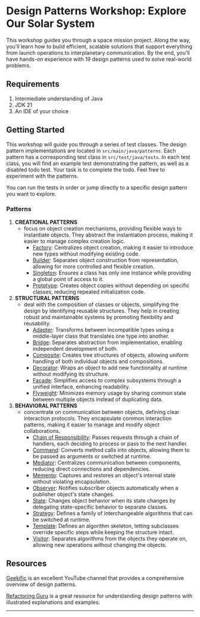 # Design Patterns Workshop: Explore Our Solar System

This workshop guides you through a space mission project. Along the way, you'll learn how to build efficient, scalable solutions that support everything from launch operations to
interplanetary communication. By the end, you'll have hands-on experience with 19 design patterns used to solve real-world problems.

## Requirements

1. Intermediate understanding of Java
2. JDK 21
3. An IDE of your choice

## Getting Started

This workshop will guide you through a series of test classes. The design pattern implementations are located in `src/main/java/patterns`. Each pattern has a corresponding test class in
`src/test/java/tests`. In each test class, you will find an example test demonstrating the pattern, as well as a disabled todo test. Your task is to complete the todo.
Feel free to experiment with the patterns.

You can run the tests in order or jump directly to a specific design pattern you want to explore.

### Patterns

1. **CREATIONAL PATTERNS** 
   - focus on object creation mechanisms, providing flexible ways to instantiate objects. They abstract the instantiation process, making it easier to manage
     complex creation logic.
       - [Factory](src/test/java/tests/creational/FactoryTest.java): Centralizes object creation, making it easier to introduce new types without modifying existing code.
       - [Builder](src/test/java/tests/creational/BuilderTest.java): Separates object construction from representation, allowing for more controlled and flexible creation.
       - [Singleton](src/test/java/tests/creational/SingletonTest.java): Ensures a class has only one instance while providing a global point of access to it.
       - [Prototype](src/test/java/tests/creational/PrototypeTest.java): Creates object copies without depending on specific classes, reducing repeated initialization code.
2. **STRUCTURAL PATTERNS** 
   - deal with the composition of classes or objects, simplifying the design by identifying reusable structures. They help in
     creating robust and maintainable systems by promoting flexibility and reusability.
       - [Adapter](src/test/java/tests/structural/AdapterTest.java): Transforms between incompatible types using a middle-layer class that translates one type into another.
       - [Bridge](src/test/java/tests/structural/BridgeTest.java): Separates abstraction from implementation, enabling independent development of both.
       - [Composite](src/test/java/tests/structural/CompositeTest.java): Creates tree structures of objects, allowing uniform handling of both individual objects and compositions.
       - [Decorator](src/test/java/tests/structural/DecoratorTest.java): Wraps an object to add new functionality at runtime without modifying its structure.
       - [Facade](src/test/java/tests/structural/FacadeTest.java): Simplifies access to complex subsystems through a unified interface, enhancing readability.
       - [Flyweight](src/test/java/tests/structural/FlyweightTest.java): Minimizes memory usage by sharing common state between multiple objects instead of duplicating data.
3. **BEHAVIORAL PATTERNS** 
   - concentrate on communication between objects, defining clear interaction protocols. They encapsulate common interaction
     patterns, making it easier to manage and modify object collaborations.
       - [Chain of Responsibility](src/test/java/tests/behavioural/ResponsibilityChainTest.java): Passes requests through a chain of handlers, each deciding to process or pass to the next
         handler.
       - [Command](src/test/java/tests/behavioural/CommandTest.java): Converts method calls into objects, allowing them to be passed as arguments or switched at runtime.
       - [Mediator](src/test/java/tests/behavioural/MediatorTest.java): Centralizes communication between components, reducing direct connections and dependencies.
       - [Memento](src/test/java/tests/behavioural/MementoTest.java): Captures and restores an object's internal state without violating encapsulation.
       - [Observer](src/test/java/tests/behavioural/ObserverTest.java): Notifies subscriber objects automatically when a publisher object's state changes.
       - [State](src/test/java/tests/behavioural/StateTest.java): Changes object behavior when its state changes by delegating state-specific behavior to separate classes.
       - [Strategy](src/test/java/tests/behavioural/StrategyTest.java): Defines a family of interchangeable algorithms that can be switched at runtime.
       - [Template](src/test/java/tests/behavioural/TemplateTest.java): Defines an algorithm skeleton, letting subclasses override specific steps while keeping the structure intact.
       - [Visitor](src/test/java/tests/behavioural/VisitorTest.java): Separates algorithms from the objects they operate on, allowing new operations without changing the objects.

## Resources

[Geekific](https://youtube.com/playlist?list=PLlsmxlJgn1HJpa28yHzkBmUY-Ty71ZUGc&si=0PgkVld96VvYrPUS) is an excellent YouTube channel that provides
a comprehensive overview of design patterns.

[Refactoring Guru](https://refactoring.guru/design-patterns) is a great resource for understanding design patterns with illustrated explanations and examples.

---